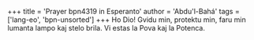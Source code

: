 +++
title = 'Prayer bpn4319 in Esperanto'
author = 'Abdu'l-Bahá'
tags = ['lang-eo', 'bpn-unsorted']
+++
Ho Dio! Gvidu min, protektu min, faru min lumanta lampo kaj stelo brila. Vi estas la Pova kaj la Potenca.
